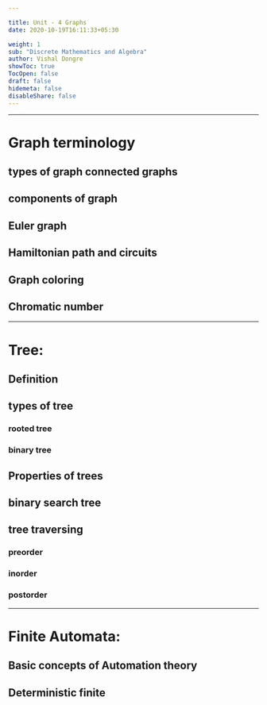 ```yaml
---

title: Unit - 4 Graphs
date: 2020-10-19T16:11:33+05:30

weight: 1
sub: "Discrete Mathematics and Algebra"
author: Vishal Dongre
showToc: true
TocOpen: false
draft: false
hidemeta: false
disableShare: false
---
```



---

# Graph terminology
## types of graph connected graphs
## components of graph
## Euler graph
## Hamiltonian path and circuits
## Graph coloring
## Chromatic number

---

# Tree: 
## Definition
## types of tree
### rooted tree
### binary tree
## Properties of trees
## binary search tree
## tree traversing 
### preorder
### inorder
### postorder

---

# Finite Automata: 
## Basic concepts of Automation theory
## Deterministic finite
